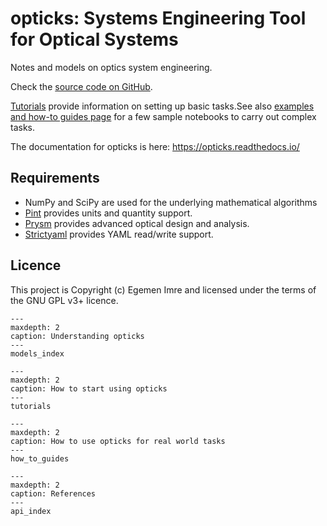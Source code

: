 # opticks: Systems Engineering Tool for Optical Systems

Notes and models on optics system engineering.

Check the [source code on GitHub](https://github.com/egemenimre/opticks).

[Tutorials](tutorials.md) provide information on setting up basic tasks.See also [examples and how-to guides page](how_to_guides.md) for a few sample notebooks to carry out complex tasks.

The documentation for opticks is here: <https://opticks.readthedocs.io/>

## Requirements

- NumPy and SciPy are used for the underlying mathematical algorithms
- [Pint](https://github.com/hgrecco/pint) provides units and quantity support.
- [Prysm](https://github.com/brandondube/prysm/) provides advanced optical design and analysis.
- [Strictyaml](https://github.com/crdoconnor/strictyaml) provides YAML read/write support.

## Licence

This project is Copyright (c) Egemen Imre and licensed under the terms of the GNU GPL v3+ licence.

```{toctree}
---
maxdepth: 2
caption: Understanding opticks
---
models_index
```

```{toctree}
---
maxdepth: 2
caption: How to start using opticks
---
tutorials
```

```{toctree}
---
maxdepth: 2
caption: How to use opticks for real world tasks
---
how_to_guides
```

```{toctree}
---
maxdepth: 2
caption: References
---
api_index
```

